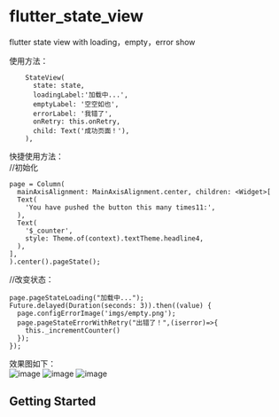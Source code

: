 ﻿# flutter_state_view
flutter state view with loading，empty，error show 
<br/>

使用方法：<br/>

        
        StateView(
          state: state,
          loadingLabel:'加载中...',
          emptyLabel: '空空如也',
          errorLabel: '我错了',
          onRetry: this.onRetry,
          child: Text('成功页面！'),
        ),
        
快捷使用方法：<br/>
//初始化
        
    page = Column(
      mainAxisAlignment: MainAxisAlignment.center, children: <Widget>[
      Text(
        'You have pushed the button this many times11:',
      ),
      Text(
        '$_counter',
        style: Theme.of(context).textTheme.headline4,
      ),
    ],
    ).center().pageState();

//改变状态：
  
    page.pageStateLoading("加载中...");
    Future.delayed(Duration(seconds: 3)).then((value) {
      page.configErrorImage('imgs/empty.png');
      page.pageStateErrorWithRetry("出错了！",(iserror)=>{
        this._incrementCounter()
      });
    }); 
    


    
        
效果图如下：<br/>
![image](https://img-blog.csdnimg.cn/20200701170651627.jpg)
![image](https://img-blog.csdnimg.cn/20200701170651704.jpg)
![image](https://img-blog.csdnimg.cn/20200701170651697.jpg)
## Getting Started
